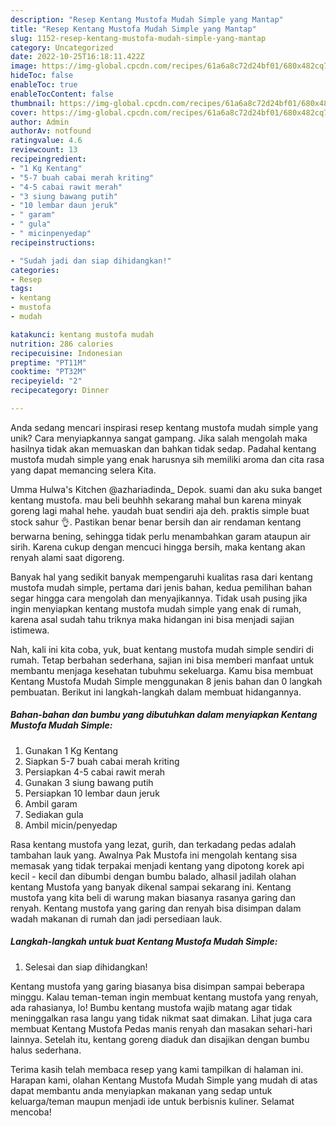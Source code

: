 ```yaml
---
description: "Resep Kentang Mustofa Mudah Simple yang Mantap"
title: "Resep Kentang Mustofa Mudah Simple yang Mantap"
slug: 1152-resep-kentang-mustofa-mudah-simple-yang-mantap
category: Uncategorized
date: 2022-10-25T16:18:11.422Z
image: https://img-global.cpcdn.com/recipes/61a6a8c72d24bf01/680x482cq70/kentang-mustofa-mudah-simple-foto-resep-utama.jpg
hideToc: false
enableToc: true
enableTocContent: false
thumbnail: https://img-global.cpcdn.com/recipes/61a6a8c72d24bf01/680x482cq70/kentang-mustofa-mudah-simple-foto-resep-utama.jpg
cover: https://img-global.cpcdn.com/recipes/61a6a8c72d24bf01/680x482cq70/kentang-mustofa-mudah-simple-foto-resep-utama.jpg
author: Admin
authorAv: notfound
ratingvalue: 4.6
reviewcount: 13
recipeingredient:
- "1 Kg Kentang"
- "5-7 buah cabai merah kriting"
- "4-5 cabai rawit merah"
- "3 siung bawang putih"
- "10 lembar daun jeruk"
- " garam"
- " gula"
- " micinpenyedap"
recipeinstructions:

- "Sudah jadi dan siap dihidangkan!"
categories:
- Resep
tags:
- kentang
- mustofa
- mudah

katakunci: kentang mustofa mudah 
nutrition: 286 calories
recipecuisine: Indonesian
preptime: "PT11M"
cooktime: "PT32M"
recipeyield: "2"
recipecategory: Dinner

---
```





Anda sedang mencari inspirasi resep kentang mustofa mudah simple yang unik? Cara menyiapkannya sangat gampang. Jika salah mengolah maka hasilnya tidak akan memuaskan dan bahkan tidak sedap. Padahal kentang mustofa mudah simple yang enak harusnya sih memiliki aroma dan cita rasa yang dapat memancing selera Kita.





Umma Hulwa&#39;s Kitchen @azhariadinda_ Depok. suami dan aku suka banget kentang mustofa. mau beli beuhhh sekarang mahal bun karena minyak goreng lagi mahal hehe. yaudah buat sendiri aja deh. praktis simple buat stock sahur 👌. Pastikan benar benar bersih dan air rendaman kentang berwarna bening, sehingga tidak perlu menambahkan garam ataupun air sirih. Karena cukup dengan mencuci hingga bersih, maka kentang akan renyah alami saat digoreng.

Banyak hal yang sedikit banyak mempengaruhi kualitas rasa dari kentang mustofa mudah simple, pertama dari jenis bahan, kedua pemilihan bahan segar hingga cara mengolah dan menyajikannya. Tidak usah pusing jika ingin menyiapkan kentang mustofa mudah simple yang enak di rumah, karena asal sudah tahu triknya maka hidangan ini bisa menjadi sajian istimewa.






Nah, kali ini kita coba, yuk, buat kentang mustofa mudah simple sendiri di rumah. Tetap berbahan sederhana, sajian ini bisa memberi manfaat untuk membantu menjaga kesehatan tubuhmu sekeluarga. Kamu bisa membuat Kentang Mustofa Mudah Simple menggunakan 8 jenis bahan dan 0 langkah pembuatan. Berikut ini langkah-langkah dalam membuat hidangannya.

<!--inarticleads1-->

##### Bahan-bahan dan bumbu yang dibutuhkan dalam menyiapkan Kentang Mustofa Mudah Simple:

1. Gunakan 1 Kg Kentang
1. Siapkan 5-7 buah cabai merah kriting
1. Persiapkan 4-5 cabai rawit merah
1. Gunakan 3 siung bawang putih
1. Persiapkan 10 lembar daun jeruk
1. Ambil  garam
1. Sediakan  gula
1. Ambil  micin/penyedap


Rasa kentang mustofa yang lezat, gurih, dan terkadang pedas adalah tambahan lauk yang. Awalnya Pak Mustofa ini mengolah kentang sisa memasak yang tidak terpakai menjadi kentang yang dipotong korek api kecil - kecil dan dibumbi dengan bumbu balado, alhasil jadilah olahan kentang Mustofa yang banyak dikenal sampai sekarang ini. Kentang mustofa yang kita beli di warung makan biasanya rasanya garing dan renyah. Kentang mustofa yang garing dan renyah bisa disimpan dalam wadah makanan di rumah dan jadi persediaan lauk. 

<!--inarticleads2-->

##### Langkah-langkah untuk buat Kentang Mustofa Mudah Simple:


1. Selesai dan siap dihidangkan!

Kentang mustofa yang garing biasanya bisa disimpan sampai beberapa minggu. Kalau teman-teman ingin membuat kentang mustofa yang renyah, ada rahasianya, lo! Bumbu kentang mustofa wajib matang agar tidak meninggalkan rasa langu yang tidak nikmat saat dimakan. Lihat juga cara membuat Kentang Mustofa Pedas manis renyah dan masakan sehari-hari lainnya. Setelah itu, kentang goreng diaduk dan disajikan dengan bumbu halus sederhana. 

Terima kasih telah membaca resep yang kami tampilkan di halaman ini. Harapan kami, olahan Kentang Mustofa Mudah Simple yang mudah di atas dapat membantu anda menyiapkan makanan yang sedap untuk keluarga/teman maupun menjadi ide untuk berbisnis kuliner. Selamat mencoba!
